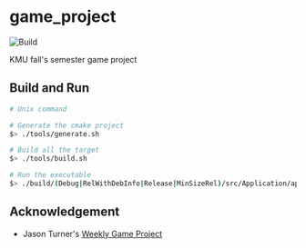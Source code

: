 # game_project

![Build](https://github.com/Pierre-Genest/game_project/workflows/C++%20CMake%20Build/badge.svg)

KMU fall's semester game project

## Build and Run

```sh
# Unix command

# Generate the cmake project
$> ./tools/generate.sh

# Build all the target
$> ./tools/build.sh

# Run the executable
$> ./build/(Debug|RelWithDebInfo|Release|MinSizeRel)/src/Application/app
```

## Acknowledgement

* Jason Turner's [Weekly Game Project](https://github.com/lefticus/cpp_weekly_game_project)
